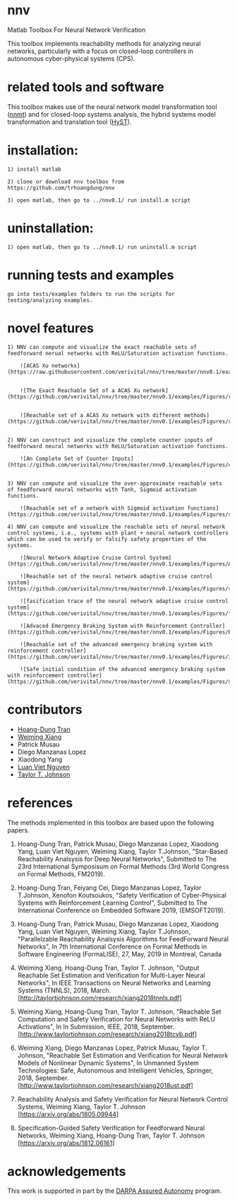 # nnv
Matlab Toolbox For Neural Network Verification

This toolbox implements reachability methods for analyzing neural networks, particularly with a focus on closed-loop controllers in autonomous cyber-physical systems (CPS).

# related tools and software

This toolbox makes use of the neural network model transformation tool ([nnmt](https://github.com/verivital/nnmt)) and for closed-loop systems analysis, the hybrid systems model transformation and translation tool ([HyST](https://github.com/verivital/hyst)).

# installation:
    1) install matlab

    2) clone or download nnv toolbox from https://github.com/trhoangdung/nnv

    3) open matlab, then go to ../nnv0.1/ run install.m script

# uninstallation:

    1) open matlab, then go to ../nnv0.1/ run uninstall.m script

# running tests and examples

    go into tests/examples folders to run the scripts for testing/analyzing examples.


# novel features

    1) NNV can compute and visualize the exact reachable sets of feedforward nerual networks with ReLU/Saturation activation functions.

        ![ACAS Xu networks](https://raw.githubusercontent.com/verivital/nnv/tree/master/nnv0.1/examples/Figures/ACASXu.png)


        ![The Exact Reachable Set of a ACAS Xu network](https://github.com/verivital/nnv/tree/master/nnv0.1/examples/Figures/reachSet_P4_on_N2_8.pdf)


        ![Reachable set of a ACAS Xu network with different methods](https://github.com/verivital/nnv/tree/master/nnv0.1/examples/Figures/reachSet_P4_on_N5_7.pdf)


    2) NNV can construct and visualize the complete counter inputs of feedforward neural networks with ReLU/Saturation activation functions.

        ![An Complete Set of Counter Inputs](https://github.com/verivital/nnv/tree/master/nnv0.1/examples/Figures/counterInputSet_on_N2_8.pdf)


    3) NNV can compute and visualize the over-approximate reachable sets of feedforward neural networks with Tanh, Sigmoid activation functions.

        ![Reachable set of a network with Sigmoid activation functions](https://github.com/verivital/nnv/tree/master/nnv0.1/examples/Figures/sigmoid_reachSet.pdf)

    4) NNV can compute and visualize the reachable sets of neural network control systems, i.e., systems with plant + neural network controllers which can be used to verify or falsify safety properties of the systems.

        ![Neural Network Adaptive Cruise Control System](https://github.com/verivital/nnv/tree/master/nnv0.1/examples/Figures/ACC.pdf)

        ![Reachable set of the neural network adaptive cruise control system](https://github.com/verivital/nnv/tree/master/nnv0.1/examples/Figures/safe_dis_vs_rel_dis.pdf)

        ![fasification trace of the neural network adaptive cruise control system](https://github.com/verivital/nnv/tree/master/nnv0.1/examples/Figures/falsifyTrace.pdf)

        ![Advaced Emergency Braking System with Reinforcement Controller](https://github.com/verivital/nnv/tree/master/nnv0.1/examples/Figures/EBS.png)

        ![Reachable set of the advanced emergency braking system with reinforcement controller](https://github.com/verivital/nnv/tree/master/nnv0.1/examples/Figures/inv_TTC_over_time.pdf)

        ![Safe initial condition of the advanced emergency braking system with reinforcement controller](https://github.com/verivital/nnv/tree/master/nnv0.1/examples/Figures/safe_initial_condition.pdf)


# contributors

* [Hoang-Dung Tran](https://scholar.google.com/citations?user=_RzS3uMAAAAJ&hl=en)
* [Weiming Xiang](https://scholar.google.com/citations?user=Vm_7JP8AAAAJ&hl=en)
* Patrick Musau
* Diego Manzanas Lopez
* Xiaodong Yang
* [Luan Viet Nguyen](https://luanvietnguyen.github.io)
* [Taylor T. Johnson](http://www.taylortjohnson.com)

# references

The methods implemented in this toolbox are based upon the following papers.

1. Hoang-Dung Tran, Patrick Musau, Diego Manzanas Lopez, Xiaodong Yang, Luan Viet Nguyen, Weiming Xiang, Taylor T.Johnson, "Star-Based Reachability Analsysis for Deep Neural Networks", Submitted to The 23rd International Symposisum on Formal Methods (3rd World Congress on Formal Methods, FM2019).

2. Hoang-Dung Tran, Feiyang Cei, Diego Manzanas Lopez, Taylor T.Johnson, Xenofon Koutsoukos, "Safety Verification of Cyber-Physical Systems with Reinforcement Learning Control", Submitted to The International Conference on Embedded Software 2019, (EMSOFT2019).

3. Hoang-Dung Tran, Patrick Musau, Diego Manzanas Lopez, Xiaodong Yang, Luan Viet Nguyen, Weiming Xiang, Taylor T.Johnson, "Parallelzable Reachability Analsysis Algorithms for FeedForward Neural Networks", In 7th International Conference on Formal Methods in Software Engineering (FormaLISE), 27, May, 2019 in Montreal, Canada

4. Weiming Xiang, Hoang-Dung Tran, Taylor T. Johnson, "Output Reachable Set Estimation and Verification for Multi-Layer Neural Networks", In IEEE Transactions on Neural Networks and Learning Systems (TNNLS), 2018, March. [http://taylortjohnson.com/research/xiang2018tnnls.pdf]

5. Weiming Xiang, Hoang-Dung Tran, Taylor T. Johnson, "Reachable Set Computation and Safety Verification for Neural Networks with ReLU Activations", In In Submission, IEEE, 2018, September. [http://www.taylortjohnson.com/research/xiang2018tcyb.pdf]

6. Weiming Xiang, Diego Manzanas Lopez, Patrick Musau, Taylor T. Johnson, "Reachable Set Estimation and Verification for Neural Network Models of Nonlinear Dynamic Systems", In Unmanned System Technologies: Safe, Autonomous and Intelligent Vehicles, Springer, 2018, September. [http://www.taylortjohnson.com/research/xiang2018ust.pdf]

7. Reachability Analysis and Safety Verification for Neural Network Control Systems, Weiming Xiang, Taylor T. Johnson [https://arxiv.org/abs/1805.09944]

8. Specification-Guided Safety Verification for Feedforward Neural Networks, Weiming Xiang, Hoang-Dung Tran, Taylor T. Johnson [https://arxiv.org/abs/1812.06161]

# acknowledgements

This work is supported in part by the [DARPA Assured Autonomy](https://www.darpa.mil/program/assured-autonomy) program.

